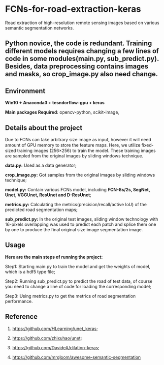 #  FCNs-for-road-extraction-keras
Road extraction of high-resolution remote sensing images based on various semantic segmentation networks.

## Python novice, the code is redundant. Training different models requires changing a few lines of code in some modules(main.py, sub_predict.py). Besides, data preprocessing contains images and masks, so crop_image.py also need change.

## Environment

**Win10 + Anaconda3 + tesndorflow-gpu + keras**

**Main packages Required:** opencv-python, scikit-image, 

## Details about the project

Due to FCNs can take arbitrary size image as input, however it will need amount of GPU memory to store the feature maps. Here, we utilize ﬁxed-sized training images (256×256) to train the model. These training images are sampled from the original images by sliding windows technique.

**data.py:** Used as a data generator;

**crop_image.py:** Got samples from the original images by sliding windows technique;

**model.py:** Contain various FCNs model, including **FCN-8s/2s, SegNet, Unet, VGGUnet, ResUnet and D-ResUnet**;

**metrics.py:** Calculating the metrics(precision/recall/active IoU) of the predicted road segmentation maps;

**sub_predict.py:**  In the original test images, sliding window technology with 16-pixels overlapping was used to predict each patch and splice them one by one to produce the final original size image segmentation image.


## Usage

**Here are the main steps of running the project:** 

Step1: Starting main.py to train the model and get the weights of model, which is a hdf5 type file;

Step2: Running sub_predict.py to predict the road of test data, of course you need to change a line of code for loading the corresponding model;

Step3: Using metrics.py to get the metrics of road segmentation performance. 

## Reference

1. https://github.com/HLearning/unet_keras;

2. https://github.com/zhixuhao/unet;

3. https://github.com/DavideA/dilation-keras;

4. https://github.com/mrgloom/awesome-semantic-segmentation
